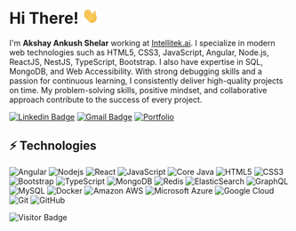 <h1>Hi There! <img  src="https://raw.githubusercontent.com/ABSphreak/ABSphreak/master/gifs/Hi.gif" width="30px"></h1>
 
 I'm **Akshay Ankush Shelar** working at [Intellitek.ai](https://intellitek.ai/). I specialize in modern web technologies such as HTML5, CSS3, JavaScript, Angular, Node.js, ReactJS, NestJS, TypeScript, Bootstrap. I also have expertise in SQL, MongoDB, and Web Accessibility. With strong debugging skills and a passion for continuous learning, I consistently deliver high-quality projects on time. My problem-solving skills, positive mindset, and collaborative approach contribute to the success of every project.
 
[![Linkedin Badge](https://img.shields.io/badge/-Akshay_Shelar-blue?style=flat-square&logo=Linkedin&logoColor=white&link=https://www.linkedin.com/in/akshay-shelar5151)](https://www.linkedin.com/in/akshay-shelar5151)
[![Gmail Badge](https://img.shields.io/badge/-akshayshelar5151@gmail.com-c14438?style=flat-square&logo=Gmail&logoColor=white&link=mailto:akshayshelar5151@gmail.com)](mailto:akshayshelar5151@gmail.com)
[![Portfolio](https://img.shields.io/badge/-Portfolio-181717?style=flat-square&logo=github)](https://akshay5151.github.io/portfolio/)
 
## ⚡ Technologies
 
![Angular](https://img.shields.io/badge/-Angular-black?style=flat-square&logo=angular)
![Nodejs](https://img.shields.io/badge/-Nodejs-black?style=flat-square&logo=Node.js)
![React](https://img.shields.io/badge/-React-black?style=flat-square&logo=react)
![JavaScript](https://img.shields.io/badge/-JavaScript-black?style=flat-square&logo=javascript)
![Core Java](https://img.shields.io/badge/-java-E34A86?style=flat-square&logo=java)
![HTML5](https://img.shields.io/badge/-HTML5-E34F26?style=flat-square&logo=html5&logoColor=white)
![CSS3](https://img.shields.io/badge/-CSS3-1572B6?style=flat-square&logo=css3)
![Bootstrap](https://img.shields.io/badge/-Bootstrap-563D7C?style=flat-square&logo=bootstrap)
![TypeScript](https://img.shields.io/badge/-TypeScript-007ACC?style=flat-square&logo=typescript)
![MongoDB](https://img.shields.io/badge/-MongoDB-black?style=flat-square&logo=mongodb)
![Redis](https://img.shields.io/badge/-Redis-black?style=flat-square&logo=Redis)
![ElasticSearch](https://img.shields.io/badge/-ElasticSearch-005571?style=flat-square&logo=elasticsearch)
![GraphQL](https://img.shields.io/badge/-GraphQL-E10098?style=flat-square&logo=graphql)
![MySQL](https://img.shields.io/badge/-MySQL-black?style=flat-square&logo=mysql)
![Docker](https://img.shields.io/badge/-Docker-black?style=flat-square&logo=docker)
![Amazon AWS](https://img.shields.io/badge/Amazon%20AWS-232F3E?style=flat-square&logo=amazon-aws)
![Microsoft Azure](https://img.shields.io/badge/Microsoft%20Azure-232F7E?style=flat-square&logo=microsoft-azure)
![Google Cloud](https://img.shields.io/badge/Google%20Cloud-black?style=flat-square&logo=google-cloud)
![Git](https://img.shields.io/badge/-Git-black?style=flat-square&logo=git)
![GitHub](https://img.shields.io/badge/-GitHub-181717?style=flat-square&logo=github)
 
<!-- ![Github Stats](https://github-readme-stats.vercel.app/api?username=oAln&count_private=true&show_icons=true&include_all_commits=true) -->
 
![Visitor Badge](https://visitor-badge.laobi.icu/badge?page_id=akshay5151.akshay5151)
